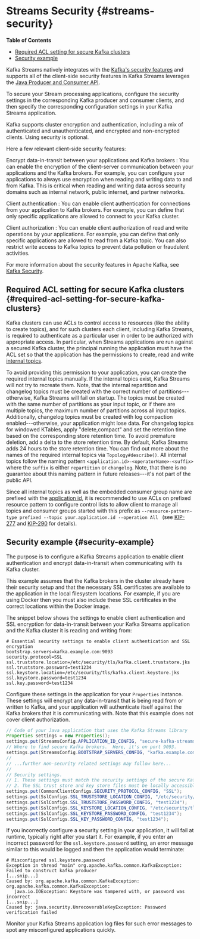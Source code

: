 # Streams Security {#streams-security}

**Table of Contents**

-   [Required ACL setting for secure Kafka clusters](#required-acl-setting-for-secure-kafka-clusters)
-   [Security example](#security-example)

Kafka Streams natively integrates with the 
[Kafka's security features](../../../security)
and supports all of the client-side security features in Kafka Streams
leverages the [Java Producer and Consumer API](../../../api).

To secure your Stream processing applications, configure the security
settings in the corresponding Kafka producer and consumer clients, and
then specify the corresponding configuration settings in your Kafka
Streams application.

Kafka supports cluster encryption and authentication, including a mix of
authenticated and unauthenticated, and encrypted and non-encrypted
clients. Using security is optional.

Here a few relevant client-side security features:

Encrypt data-in-transit between your applications and Kafka brokers
:   You can enable the encryption of the client-server communication
    between your applications and the Kafka brokers. For example, you
    can configure your applications to always use encryption when
    reading and writing data to and from Kafka. This is critical when
    reading and writing data across security domains such as internal
    network, public internet, and partner networks.

Client authentication
:   You can enable client authentication for connections from your
    application to Kafka brokers. For example, you can define that only
    specific applications are allowed to connect to your Kafka cluster.

Client authorization
:   You can enable client authorization of read and write operations by
    your applications. For example, you can define that only specific
    applications are allowed to read from a Kafka topic. You can also
    restrict write access to Kafka topics to prevent data pollution or
    fraudulent activities.

For more information about the security features in Apache Kafka, see
[Kafka Security](../../../security).

## Required ACL setting for secure Kafka clusters {#required-acl-setting-for-secure-kafka-clusters}

Kafka clusters can use ACLs to control access to resources (like the
ability to create topics), and for such clusters each client, including
Kafka Streams, is required to authenticate as a particular user in order
to be authorized with appropriate access. In particular, when Streams
applications are run against a secured Kafka cluster, the principal
running the application must have the ACL set so that the application
has the permissions to create, read and write 
[internal topics](../manage-topics#streams-developer-guide-topics-internal).

To avoid providing this permission to your application, you can create
the required internal topics manually. If the internal topics exist,
Kafka Streams will not try to recreate them. Note, that the internal
repartition and changelog topics must be created with the correct number
of partitions---otherwise, Kafka Streams will fail on startup. The
topics must be created with the same number of partitions as your input
topic, or if there are multiple topics, the maximum number of partitions
across all input topics. Additionally, changelog topics must be created
with log compaction enabled---otherwise, your application might lose
data. For changelog topics for windowed KTables, apply
\"delete,compact\" and set the retention time based on the corresponding
store retention time. To avoid premature deletion, add a delta to the
store retention time. By default, Kafka Streams adds 24 hours to the
store retention time. You can find out more about the names of the
required internal topics via `Topology#describe()`. All internal topics
follow the naming pattern `<application.id>-<operatorName>-<suffix>`
where the `suffix` is either `repartition` or `changelog`. Note, that
there is no guarantee about this naming pattern in future
releases---it\'s not part of the public API.

Since all internal topics as well as the embedded consumer group name
are prefixed with the [application id](../config-streams#required-configuration-parameters), 
it is recommended to use ACLs on prefixed resource pattern
to configure control lists to allow client to manage all topics and
consumer groups started with this prefix as
`--resource-pattern-type prefixed --topic your.application.id --operation All ` (see
[KIP-277](https://cwiki.apache.org/confluence/display/KAFKA/KIP-277+-+Fine+Grained+ACL+for+CreateTopics+API) and
[KIP-290](https://cwiki.apache.org/confluence/display/KAFKA/KIP-290%3A+Support+for+Prefixed+ACLs) for details).

## Security example {#security-example}

The purpose is to configure a Kafka Streams application to enable client
authentication and encrypt data-in-transit when communicating with its
Kafka cluster.

This example assumes that the Kafka brokers in the cluster already have
their security setup and that the necessary SSL certificates are
available to the application in the local filesystem locations. For
example, if you are using Docker then you must also include these SSL
certificates in the correct locations within the Docker image.

The snippet below shows the settings to enable client authentication and
SSL encryption for data-in-transit between your Kafka Streams
application and the Kafka cluster it is reading and writing from:

```java-properties line-numbers
# Essential security settings to enable client authentication and SSL encryption
bootstrap.servers=kafka.example.com:9093
security.protocol=SSL
ssl.truststore.location=/etc/security/tls/kafka.client.truststore.jks
ssl.truststore.password=test1234
ssl.keystore.location=/etc/security/tls/kafka.client.keystore.jks
ssl.keystore.password=test1234
ssl.key.password=test1234
```

Configure these settings in the application for your
`Properties` instance. These settings will
encrypt any data-in-transit that is being read from or written to Kafka,
and your application will authenticate itself against the Kafka brokers
that it is communicating with. Note that this example does not cover
client authorization.

```java line-numbers
// Code of your Java application that uses the Kafka Streams library
Properties settings = new Properties();
settings.put(StreamsConfig.APPLICATION_ID_CONFIG, "secure-kafka-streams-app");
// Where to find secure Kafka brokers.  Here, it's on port 9093.
settings.put(StreamsConfig.BOOTSTRAP_SERVERS_CONFIG, "kafka.example.com:9093");
//
// ...further non-security related settings may follow here...
//
// Security settings.
// 1. These settings must match the security settings of the secure Kafka cluster.
// 2. The SSL trust store and key store files must be locally accessible to the application.
settings.put(CommonClientConfigs.SECURITY_PROTOCOL_CONFIG, "SSL");
settings.put(SslConfigs.SSL_TRUSTSTORE_LOCATION_CONFIG, "/etc/security/tls/kafka.client.truststore.jks");
settings.put(SslConfigs.SSL_TRUSTSTORE_PASSWORD_CONFIG, "test1234");
settings.put(SslConfigs.SSL_KEYSTORE_LOCATION_CONFIG, "/etc/security/tls/kafka.client.keystore.jks");
settings.put(SslConfigs.SSL_KEYSTORE_PASSWORD_CONFIG, "test1234");
settings.put(SslConfigs.SSL_KEY_PASSWORD_CONFIG, "test1234");
```

If you incorrectly configure a security setting in your application, it
will fail at runtime, typically right after you start it. For example,
if you enter an incorrect password for the
`ssl.keystore.password` setting, an error
message similar to this would be logged and then the application would
terminate:

```
# Misconfigured ssl.keystore.password
Exception in thread "main" org.apache.kafka.common.KafkaException: Failed to construct kafka producer
[...snip...]
Caused by: org.apache.kafka.common.KafkaException: org.apache.kafka.common.KafkaException:
   java.io.IOException: Keystore was tampered with, or password was incorrect
[...snip...]
Caused by: java.security.UnrecoverableKeyException: Password verification failed
```

Monitor your Kafka Streams application log files for such error messages
to spot any misconfigured applications quickly.
